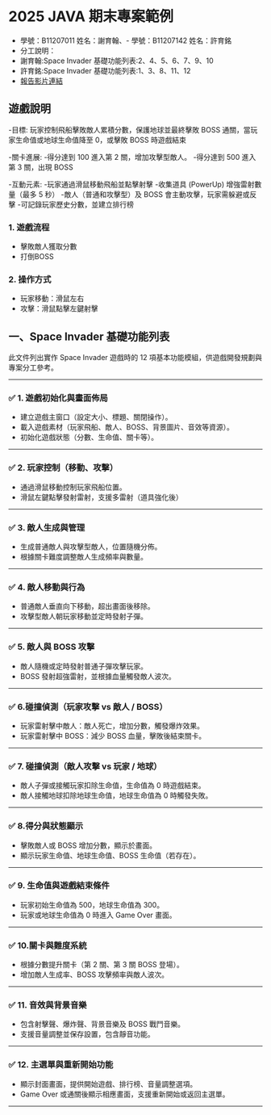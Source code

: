 # 2025 JAVA 期末專案範例
- 學號：B11207011 姓名：謝育翰、- 學號：B11207142 姓名：許育銘
- 分工說明：
- 謝育翰:Space Invader 基礎功能列表:2、4、5、6、7、9、10
- 許育銘:Space Invader 基礎功能列表:1、3、8、11、12
- [報告影片連結]()

## 遊戲說明
-目標: 玩家控制飛船擊敗敵人累積分數，保護地球並最終擊敗 BOSS 通關，當玩家生命值或地球生命值降至 0，或擊敗 BOSS 時遊戲結束
 
-關卡進展: 
-得分達到 100 進入第 2 關，增加攻擊型敵人。
-得分達到 500 進入第 3 關，出現 BOSS 

-互動元素: 
-玩家通過滑鼠移動飛船並點擊射擊 
-收集道具 (PowerUp) 增強雷射數量（最多 5 秒） 
-敵人（普通和攻擊型）及 BOSS 會主動攻擊，玩家需躲避或反擊
-可記錄玩家歷史分數，並建立排行榜

### 1. 遊戲流程
- 擊敗敵人獲取分數
- 打倒BOSS

### 2. 操作方式
- 玩家移動：滑鼠左右
- 攻擊：滑鼠點擊左鍵射擊

## 一、Space Invader 基礎功能列表

此文件列出實作 Space Invader 遊戲時的 12 項基本功能模組，供遊戲開發規劃與專案分工參考。

---

### ✅ 1. 遊戲初始化與畫面佈局
- 建立遊戲主窗口（設定大小、標題、關閉操作）。
- 載入遊戲素材（玩家飛船、敵人、BOSS、背景圖片、音效等資源）。
- 初始化遊戲狀態（分數、生命值、關卡等）。

---

### ✅ 2. 玩家控制（移動、攻擊）
- 通過滑鼠移動控制玩家飛船位置。
- 滑鼠左鍵點擊發射雷射，支援多雷射（道具強化後）
---

### ✅ 3. 敵人生成與管理
- 生成普通敵人與攻擊型敵人，位置隨機分佈。
- 根據關卡難度調整敵人生成頻率與數量。
---

### ✅ 4. 敵人移動與行為
- 普通敵人垂直向下移動，超出畫面後移除。
- 攻擊型敵人朝玩家移動並定時發射子彈。

---

### ✅ 5. 敵人與 BOSS 攻擊
- 敵人隨機或定時發射普通子彈攻擊玩家。
- BOSS 發射超強雷射，並根據血量觸發敵人波次。

---

### ✅ 6.碰撞偵測（玩家攻擊 vs 敵人 / BOSS）
- 玩家雷射擊中敵人：敵人死亡，增加分數，觸發爆炸效果。
- 玩家雷射擊中 BOSS：減少 BOSS 血量，擊敗後結束關卡。

---

### ✅ 7. 碰撞偵測（敵人攻擊 vs 玩家 / 地球）
- 敵人子彈或接觸玩家扣除生命值，生命值為 0 時遊戲結束。
- 敵人接觸地球扣除地球生命值，地球生命值為 0 時觸發失敗。

---

### ✅ 8.得分與狀態顯示
- 擊敗敵人或 BOSS 增加分數，顯示於畫面。
- 顯示玩家生命值、地球生命值、BOSS 生命值（若存在）。

---

### ✅ 9. 生命值與遊戲結束條件
- 玩家初始生命值為 500，地球生命值為 300。
- 玩家或地球生命值為 0 時進入 Game Over 畫面。

---

### ✅ 10.關卡與難度系統
- 根據分數提升關卡（第 2 關、第 3 關 BOSS 登場）。
- 增加敵人生成率、BOSS 攻擊頻率與敵人波次。

---

### ✅ 11. 音效與背景音樂
- 包含射擊聲、爆炸聲、背景音樂及 BOSS 戰鬥音樂。
- 支援音量調整並保存設置，包含靜音功能。

---

### ✅ 12. 主選單與重新開始功能
- 顯示封面畫面，提供開始遊戲、排行榜、音量調整選項。
- Game Over 或通關後顯示相應畫面，支援重新開始或返回主選單。

---
